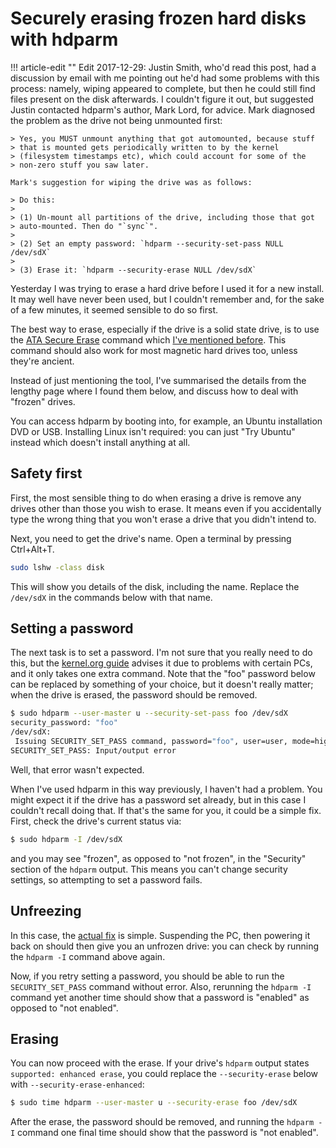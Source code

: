 # Securely erasing frozen hard disks with hdparm


!!! article-edit ""
    Edit 2017-12-29: Justin Smith, who'd read this post, had a
    discussion by email with me pointing out he'd had some problems
    with this process: namely, wiping appeared to complete, but then he
    could still find files present on the disk afterwards. I couldn't
    figure it out, but suggested Justin contacted hdparm's author, Mark
    Lord, for advice. Mark diagnosed the problem as the drive not being
    unmounted first:

    > Yes, you MUST unmount anything that got automounted, because stuff
    > that is mounted gets periodically written to by the kernel
    > (filesystem timestamps etc), which could account for some of the
    > non-zero stuff you saw later.

    Mark's suggestion for wiping the drive was as follows:

    > Do this:
    >
    > (1) Un-mount all partitions of the drive, including those that got
    > auto-mounted. Then do "`sync`".
    >
    > (2) Set an empty password: `hdparm --security-set-pass NULL /dev/sdX`
    >
    > (3) Erase it: `hdparm --security-erase NULL /dev/sdX`

Yesterday I was trying to erase a hard drive before I used it for a new
install. It may well have never been used, but I couldn't remember and,
for the sake of a few minutes, it seemed sensible to do so first.

The best way to erase, especially if the drive is a solid state drive,
is to use the [ATA Secure
Erase](https://ata.wiki.kernel.org/index.php/ATA_Secure_Erase) command
which [I've mentioned
before]({filename}../2014/securely-erasing-ssd-drives.md).
This command should also work for most magnetic hard drives too, unless
they're ancient.

Instead of just mentioning the tool, I've summarised the details from
the lengthy page where I found them below, and discuss how to deal with
"frozen" drives.

You can access hdparm by booting into, for example, an Ubuntu
installation DVD or USB. Installing Linux isn't required: you can just
"Try Ubuntu" instead which doesn't install anything at all.

## Safety first

First, the most sensible thing to do when erasing a drive is remove any
drives other than those you wish to erase. It means even if you
accidentally type the wrong thing that you won't erase a drive that you
didn't intend to.

Next, you need to get the drive's name. Open a terminal by pressing
Ctrl+Alt+T.

```sh
sudo lshw -class disk
```

This will show you details of the disk, including the name. Replace the
`/dev/sdX` in the commands below with that name.

## Setting a password

The next task is to set a password. I'm not sure that you really need to
do this, but the
[kernel.org guide](https://ata.wiki.kernel.org/index.php/ATA_Secure_Erase)
advises it due to problems with certain PCs, and it only takes one extra
command. Note that the "foo" password below can be replaced by something
of your choice, but it doesn't really matter; when the drive is erased,
the password should be removed.

```sh
$ sudo hdparm --user-master u --security-set-pass foo /dev/sdX
security_password: "foo"
/dev/sdX:
 Issuing SECURITY_SET_PASS command, password="foo", user=user, mode=high
SECURITY_SET_PASS: Input/output error
```

Well, that error wasn't expected.

When I've used hdparm in this way previously, I haven't had a problem.
You might expect it if the drive has a password set already, but in this
case I couldn't recall doing that. If that's the same for you, it could
be a simple fix.  First, check the drive's current status via:

```sh
$ sudo hdparm -I /dev/sdX
```

and you may see "frozen",  as opposed to "not frozen", in the "Security"
section of the `hdparm` output. This means you can't change security
settings, so attempting to set a password fails.

## Unfreezing

In this case, the [actual
fix](https://superuser.com/questions/810867/new-ssd-hdparm-shows-frozen-whether-secure-erase-is-needed-before-installing)
is simple. Suspending the PC, then powering it back on should then give
you an unfrozen drive: you can check by running the `hdparm -I` command
above again.

Now, if you retry setting a password, you should be able to run the
`SECURITY_SET_PASS` command without error. Also, rerunning the `hdparm
-I` command yet another time should show that a password is "enabled" as
opposed to "not enabled".

## Erasing

You can now proceed with the erase. If your drive's `hdparm` output
states `supported: enhanced erase`, you could replace the
`--security-erase` below with `--security-erase-enhanced`:

```sh
$ sudo time hdparm --user-master u --security-erase foo /dev/sdX
```

After the erase, the password should be removed, and running the `hdparm
-I` command one final time should show that the password is "not
enabled".

